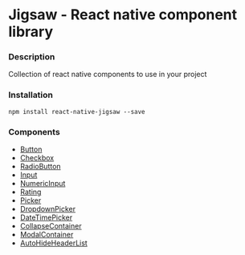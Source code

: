 Jigsaw - React native component library
=======================================

### Description
Collection of react native components to use in your project

### Installation
`npm install react-native-jigsaw --save`

### Components
- [Button](./Components/Button/README.md)
- [Checkbox](./Components/CheckBox/README.md)
- [RadioButton](./Components/RadioButton/README.md)
- [Input](./Components/Input/README.md)
- [NumericInput](./Components/NumericInput/README.md)
- [Rating](./Components/Rating/README.md)
- [Picker](./Components/Picker/README.md)
- [DropdownPicker](./Components/DropdownPicker/README.md)
- [DateTimePicker](./Components/DateTimePicker/README.md)
- [CollapseContainer](./Components/CollapseContainer/README.md)
- [ModalContainer](./Components/ModalContainer/README.md)
- [AutoHideHeaderList](./Components/AutoHideHeaderList/README.md)
